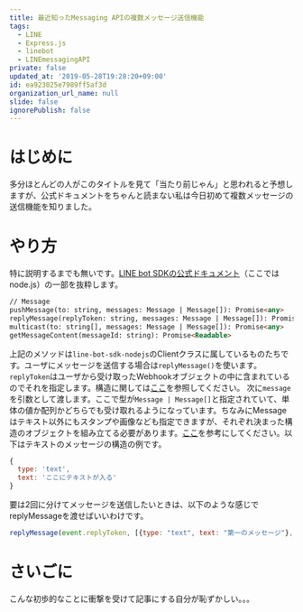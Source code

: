 ```yaml
---
title: 最近知ったMessaging APIの複数メッセージ送信機能
tags:
  - LINE
  - Express.js
  - linebot
  - LINEmessagingAPI
private: false
updated_at: '2019-05-28T19:28:20+09:00'
id: ea923025e7989ff5af3d
organization_url_name: null
slide: false
ignorePublish: false
---
```

# はじめに
多分ほとんどの人がこのタイトルを見て「当たり前じゃん」と思われると予想しますが、公式ドキュメントをちゃんと読まない私は今日初めて複数メッセージの送信機能を知りました。

# やり方
特に説明するまでも無いです。[LINE bot SDKの公式ドキュメント](https://github.com/line/line-bot-sdk-nodejs/blob/master/docs/api-reference/client.md)（ここではnode.js）の一部を抜粋します。

```javascript:line-bot-sdk-nodejs/docs/api-reference/client.md
// Message
pushMessage(to: string, messages: Message | Message[]): Promise<any>
replyMessage(replyToken: string, messages: Message | Message[]): Promise<any>
multicast(to: string[], messages: Message | Message[]): Promise<any>
getMessageContent(messageId: string): Promise<Readable>
```

上記のメソッドは`line-bot-sdk-nodejs`のClientクラスに属しているものたちです。ユーザにメッセージを送信する場合は`replyMessage()`を使います。`replyToken`はユーザから受け取ったWebhookオブジェクトの中に含まれているのでそれを指定します。構造に関しては[ここ](https://developers.line.biz/ja/reference/messaging-api/#webhook-event-objects)を参照してください。
次に`message`を引数として渡します。ここで型が`Message | Message[]`と指定されていて、単体の値か配列かどちらでも受け取れるようになっています。ちなみにMessageはテキスト以外にもスタンプや画像なども指定できますが、それぞれ決まった構造のオブジェクトを組み立てる必要があります。[ここ](https://developers.line.biz/ja/reference/messaging-api/#message-event)を参考にしてください。以下はテキストのメッセージの構造の例です。

```js
{
  type: 'text',
  text: 'ここにテキストが入る'
}
```

要は2回に分けてメッセージを送信したいときは、以下のような感じでreplyMessageを渡せばいいわけです。

```js
replyMessage(event.replyToken, [{type: "text", text: "第一のメッセージ"}, {type: "text", text: '第二のメッセージ'}])
```

# さいごに
こんな初歩的なことに衝撃を受けて記事にする自分が恥ずかしい。。。
